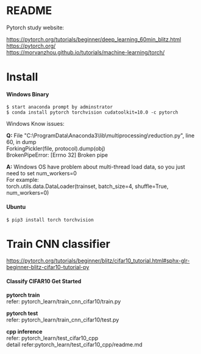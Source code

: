 # README
Pytorch study website:	<br>

https://pytorch.org/tutorials/beginner/deep_learning_60min_blitz.html <br>
https://pytorch.org/  <br>
https://morvanzhou.github.io/tutorials/machine-learning/torch/ <br>

# Install
#### Windows Binary

    $ start anaconda prompt by adminstrator
    $ conda install pytorch torchvision cudatoolkit=10.0 -c pytorch

Windows Know issues:

**Q:** File "C:\ProgramData\Anaconda3\lib\multiprocessing\reduction.py", line 60, in dump   <br>
ForkingPickler(file, protocol).dump(obj)    <br>
BrokenPipeError: [Errno 32] Broken pipe     <br>
    
**A:** Windows OS have problem about multi-thread load data, so you just need to set num_workers=0  <br>
For example: <br>
torch.utils.data.DataLoader(trainset, batch_size=4, shuffle=True, num_workers=0) <br>
                                          
#### Ubuntu

    $ pip3 install torch torchvision
    
# Train CNN classifier

https://pytorch.org/tutorials/beginner/blitz/cifar10_tutorial.html#sphx-glr-beginner-blitz-cifar10-tutorial-py <br>

#### Classify CIFAR10 Get Started

**pytorch train**    <br>
refer: pytorch_learn/train_cnn_cifar10/train.py    <br>

**pytorch test**    <br>
refer: pytorch_learn/train_cnn_cifar10/test.py    <br>

**cpp inference**    <br>
refer: pytorch_learn/test_cifar10_cpp    <br>
detail refer:pytorch_learn/test_cifar10_cpp/readme.md    <br>

